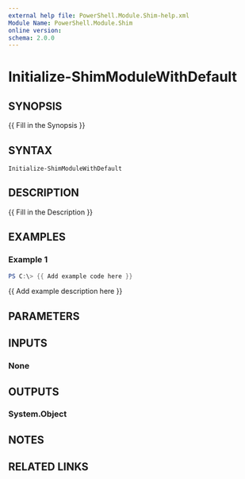 ```yaml
---
external help file: PowerShell.Module.Shim-help.xml
Module Name: PowerShell.Module.Shim
online version:
schema: 2.0.0
---
```


# Initialize-ShimModuleWithDefault

## SYNOPSIS
{{ Fill in the Synopsis }}

## SYNTAX

```
Initialize-ShimModuleWithDefault
```

## DESCRIPTION
{{ Fill in the Description }}

## EXAMPLES

### Example 1
```powershell
PS C:\> {{ Add example code here }}
```

{{ Add example description here }}

## PARAMETERS

## INPUTS

### None

## OUTPUTS

### System.Object
## NOTES

## RELATED LINKS
